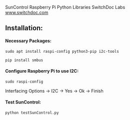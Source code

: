 SunControl Raspberry Pi Python Libraries
SwitchDoc Labs
www.switchdoc.com

## Installation:
#### Necessary Packages:
```
sudo apt install raspi-config python3-pip i2c-tools
```
```
pip install smbus
```
#### Configure Raspberry Pi to use I2C:
```
sudo raspi-config
```
Interfacing Options -> I2C -> Yes -> Ok -> Finish
#### Test SunControl:
```
python testSunControl.py
```
